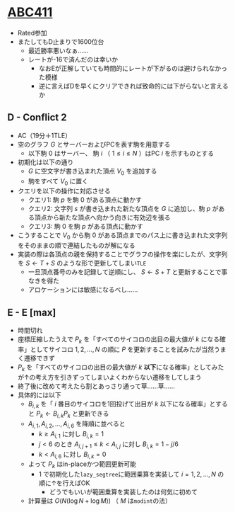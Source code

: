 # [ABC411](https://atcoder.jp/contests/abc411)
- Rated参加
- またしてもD止まりで1600位台
  - 最近勝率悪いなぁ……
  - レートが-16で済んだのは幸いか
    - なおEが正解していても時間的にレートが下がるのは避けられなかった模様
    - 逆に言えばDを早くにクリアできれば致命的には下がらないと言えるか

## D - Conflict 2
- AC（19分＋1TLE）
- 空のグラフ $G$ とサーバーおよびPCを表す駒を用意する
  - 以下駒 $0$ はサーバー、 駒 $i$ （ $1 \leq i \leq N$ ）はPC $i$ を示すものとする
- 初期化は以下の通り
  - $G$ に空文字が書き込まれた頂点 $V_0$ を追加する
  - 駒をすべて $V_0$ に置く
- クエリを以下の操作に対応させる
  - クエリ1: 駒 $p$ を駒 $0$ がある頂点に動かす
  - クエリ2: 文字列 $s$ が書き込まれた新たな頂点を $G$ に追加し、駒 $p$ がある頂点から新たな頂点へ向かう向きに有効辺を張る
  - クエリ3: 駒 $0$ を駒 $p$ がある頂点に動かす
- こうすることで $V_0$ から駒 $0$ がある頂点までのパス上に書き込まれた文字列をそのままの順で連結したものが解になる
- 実装の際は各頂点の親を保持することでグラフの操作を楽にしたが、文字列を $S \gets T + S$ のような形で更新してしまい`TLE`
  - 一旦頂点番号のみを記録して逆順にし、 $S \gets S + T$ と更新することで事なきを得た
  - アロケーションには敏感になるべし……

## E - E [max]
- 時間切れ
- 座標圧縮したうえで $P_k$ を「すべてのサイコロの出目の最大値が $k$ になる確率」としてサイコロ $1, 2, \dots, N$ の順に $P$ を更新することを試みたが当然うまく遷移できず
- $P_k$ を「すべてのサイコロの出目の最大値が $k$ **以下**になる確率」としてみたが↑の考え方を引きずってしまいよくわからない遷移をしてしまう
- 終了後に改めて考えたら割とあっさり通って草……草……
- 具体的には以下
  - $B_{i,k}$ を「 $i$ 番目のサイコロを1回投げて出目が $k$ 以下になる確率」とすると $P_k \gets B_{i,k} P_k$ と更新できる
  - $A_{i,1}, A_{i,2}, \dots, A_{i,6}$ を降順に並べると
    - $k \geq A_{i,1}$ に対し $B_{i,k} = 1$
    - $j < 6$ のとき $A_{i,j+1} \leq k < A_{i,j}$ に対し $B_{i,k} = 1 - j/6$
    - $k < A_{i,6}$ に対し $B_{i,k} = 0$
  - よって $P_k$ はin-placeかつ範囲更新可能
    - $1$ で初期化した`lazy_segtree`に範囲乗算を実装して $i = 1, 2, \dots, N$ の順に↑を行えばOK
      - どうでもいいが範囲乗算を実装したのは何気に初めて
  - 計算量は $O(N (\log N + \log M))$ （ $M$ は`modint`の法）
